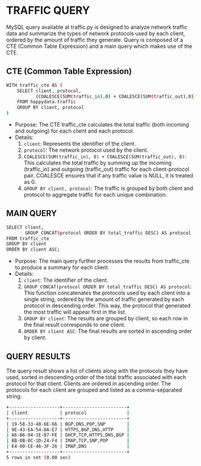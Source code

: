 # TRAFFIC QUERY
MySQL query available at traffic.py is designed to analyze network traffic data and summarize the types of network protocols used by each client, ordered by the amount of traffic they generate. Query is composed of a CTE (Common Table Expression) and a main query which makes use of the CTE. 

## CTE (Common Table Expression)
```bash
WITH traffic_cte AS (
    SELECT client, protocol, 
           (COALESCE(SUM(traffic_in),0) + COALESCE(SUM(traffic_out),0)) AS total_traffic 
    FROM happydata.traffic 
    GROUP BY client, protocol
)
```
- Purpose: The CTE traffic_cte calculates the total traffic (both incoming and outgoing) for each client and each protocol.
- Details:
  1. `client`: Represents the identifier of the client.
  2. `protocol`: The network protocol used by the client.
  3. `COALESCE(SUM(traffic_in), 0) + COALESCE(SUM(traffic_out), 0)`: This calculates the total traffic by summing up the incoming (traffic_in) and outgoing (traffic_out) traffic for each client-protocol pair. COALESCE ensures that if any traffic value is NULL, it is treated as 0.
  4. `GROUP BY client, protocol`: The traffic is grouped by both client and protocol to aggregate traffic for each unique combination.
## MAIN QUERY
```bash
SELECT client, 
       GROUP_CONCAT(protocol ORDER BY total_traffic DESC) AS protocol 
FROM traffic_cte 
GROUP BY client 
ORDER BY client ASC;
```
- Purpose: The main query further processes the results from traffic_cte to produce a summary for each client.
- Details:
  1. `client`: The identifier of the client.
  2. `GROUP_CONCAT(protocol ORDER BY total_traffic DESC) AS protocol`: This function concatenates the protocols used by each client into a single string, ordered by the amount of traffic generated by each protocol in descending order. This way, the protocol that generated the most traffic will appear first in the list.
  3. `GROUP BY client`: The results are grouped by client, so each row in the final result corresponds to one client.
  4. `ORDER BY client ASC`: The final results are sorted in ascending order by client.

## QUERY RESULTS

The query result shows a list of clients along with the protocols they have used, sorted in descending order of the total traffic associated with each protocol for that client. Clients are ordered in ascending order. The protocols for each client are grouped and listed as a comma-separated string. 
```bash
+-------------------+------------------------+
| client            | protocol               |
+-------------------+------------------------+
| 19-58-33-40-6E-66 | BGP,DNS,POP,SNP        |
| 9E-43-EA-54-0A-E7 | HTTPS,BGP,DNS,HTTP     |
| A6-B6-94-1E-07-FE | DHCP,TCP,HTTPS,DNS,BGP |
| BB-0B-0C-1D-24-F4 | IMAP,TCP,SNP,POP       |
| E4-00-CE-46-3F-26 | IMAP,DNS               |
+-------------------+------------------------+
5 rows in set (0.00 sec)
```
